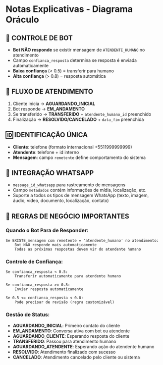 # Notas Explicativas - Diagrama Oráculo

## 🤖 CONTROLE DE BOT

- **Bot NÃO responde** se existir mensagem de `ATENDENTE_HUMANO` no atendimento
- Campo `confianca_resposta` determina se resposta é enviada automaticamente
- **Baixa confiança** (< 0.5) = transferir para humano
- **Alta confiança** (> 0.8) = resposta automática

## 🔄 FLUXO DE ATENDIMENTO

1. Cliente inicia → **AGUARDANDO_INICIAL**
2. Bot responde → **EM_ANDAMENTO**
3. Se transferido → **TRANSFERIDO** + `atendente_humano_id` preenchido
4. Finalização → **RESOLVIDO/CANCELADO** + `data_fim` preenchida

## 🆔 IDENTIFICAÇÃO ÚNICA

- **Cliente**: telefone (formato internacional +5511999999999)
- **Atendente**: telefone + id interno
- **Mensagem**: campo `remetente` define comportamento do sistema

## 📱 INTEGRAÇÃO WHATSAPP

- `message_id_whatsapp` para rastreamento de mensagens
- Campo `metadados` contém informações de mídia, localização, etc.
- Suporte a todos os tipos de mensagem WhatsApp (texto, imagem, áudio, vídeo, documento, localização, contato)

## 🎯 REGRAS DE NEGÓCIO IMPORTANTES

### Quando o Bot Para de Responder:
```
Se EXISTE mensagem com remetente = 'atendente_humano' no atendimento:
    Bot NÃO responde mais automaticamente
    Todas as próximas respostas devem vir do atendente humano
```

### Controle de Confiança:
```
Se confianca_resposta < 0.5:
    Transferir automaticamente para atendente humano
    
Se confianca_resposta >= 0.8:
    Enviar resposta automaticamente
    
Se 0.5 <= confianca_resposta < 0.8:
    Pode precisar de revisão (regra customizável)
```

### Gestão de Status:
- **AGUARDANDO_INICIAL**: Primeiro contato do cliente
- **EM_ANDAMENTO**: Conversa ativa com bot ou atendente
- **AGUARDANDO_CLIENTE**: Esperando resposta do cliente
- **TRANSFERIDO**: Passou para atendimento humano
- **AGUARDANDO_ATENDENTE**: Esperando ação do atendente humano
- **RESOLVIDO**: Atendimento finalizado com sucesso
- **CANCELADO**: Atendimento cancelado pelo cliente ou sistema
